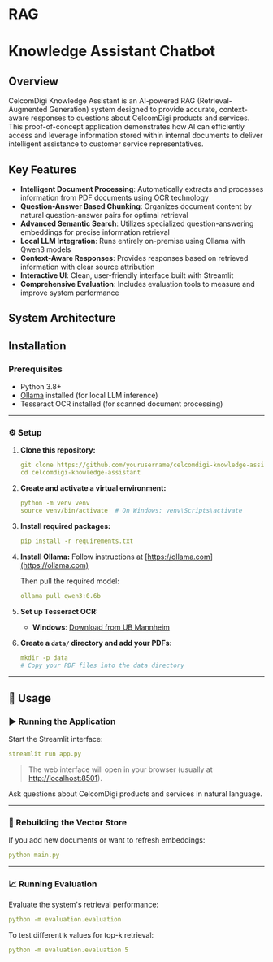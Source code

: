 # RAG

# Knowledge Assistant Chatbot 

## Overview

CelcomDigi Knowledge Assistant is an AI-powered RAG (Retrieval-Augmented Generation) system designed to provide accurate, context-aware responses to questions about CelcomDigi products and services. This proof-of-concept application demonstrates how AI can efficiently access and leverage information stored within internal documents to deliver intelligent assistance to customer service representatives.

## Key Features

- **Intelligent Document Processing**: Automatically extracts and processes information from PDF documents using OCR technology
- **Question-Answer Based Chunking**: Organizes document content by natural question-answer pairs for optimal retrieval
- **Advanced Semantic Search**: Utilizes specialized question-answering embeddings for precise information retrieval
- **Local LLM Integration**: Runs entirely on-premise using Ollama with Qwen3 models
- **Context-Aware Responses**: Provides responses based on retrieved information with clear source attribution
- **Interactive UI**: Clean, user-friendly interface built with Streamlit
- **Comprehensive Evaluation**: Includes evaluation tools to measure and improve system performance

## System Architecture

## Installation

### Prerequisites

- Python 3.8+
- [Ollama](https://ollama.com) installed (for local LLM inference)
- Tesseract OCR installed (for scanned document processing)

---

### ⚙️ Setup

1. **Clone this repository:**
   ```yaml
   git clone https://github.com/yourusername/celcomdigi-knowledge-assistant.git
   cd celcomdigi-knowledge-assistant
   ```

2. **Create and activate a virtual environment:**
   ```yaml
   python -m venv venv
   source venv/bin/activate  # On Windows: venv\Scripts\activate
   ```

3. **Install required packages:**
   ```yaml
   pip install -r requirements.txt
   ```

4. **Install Ollama:**
   Follow instructions at [https://ollama.com](https://ollama.com)

   Then pull the required model:
   ```yaml
   ollama pull qwen3:0.6b
   ```

5. **Set up Tesseract OCR:**
   - **Windows**: [Download from UB Mannheim](https://github.com/UB-Mannheim/tesseract/wiki)

6. **Create a `data/` directory and add your PDFs:**
   ```yaml
   mkdir -p data
   # Copy your PDF files into the data directory
   ```

---

## 🧠 Usage

### ▶️ Running the Application

Start the Streamlit interface:
```yaml
streamlit run app.py
```

> The web interface will open in your browser (usually at [http://localhost:8501](http://localhost:8501)).

Ask questions about CelcomDigi products and services in natural language.

---

### 🔄 Rebuilding the Vector Store

If you add new documents or want to refresh embeddings:
```yaml
python main.py
```

---

### 📈 Running Evaluation

Evaluate the system's retrieval performance:
```yaml
python -m evaluation.evaluation
```

To test different `k` values for top-k retrieval:
```yaml
python -m evaluation.evaluation 5
```
